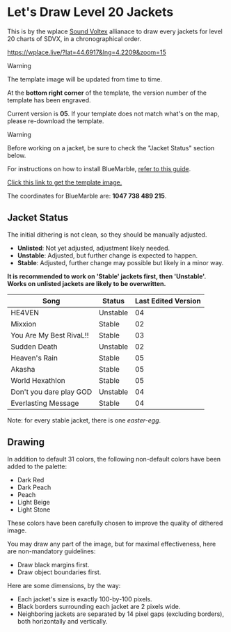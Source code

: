 # Let's Draw Level 20 Jackets

This is by the wplace [Sound Voltex](https://wplace.live/join?id=01989f5c-68ff-7a63-8f28-d965e94dbab1) allianace to draw every jackets for level 20 charts of SDVX, in a chronographical order.

<https://wplace.live/?lat=44.6917&lng=4.2209&zoom=15>

> [!WARNING]
> The template image will be updated from time to time.
>
> At the **bottom right corner** of the template, the version number of the template has been engraved.
>
> Current version is **05**. If your template does not match what's on the map, please re-download the template.

> [!WARNING]
> Before working on a jacket, be sure to check the "Jacket Status" section below.

For instructions on how to install BlueMarble, [refer to this guide](https://github.com/sdvx-wplace/joyeuse?tab=readme-ov-file#using-bluemarble).

[Click this link to get the template image.](./level-20.png)

The coordinates for BlueMarble are: **1047 738 489 215**.

## Jacket Status

The initial dithering is not clean, so they should be manually adjusted.

- **Unlisted**: Not yet adjusted, adjustment likely needed.
- **Unstable**: Adjusted, but further change is expected to happen.
- **Stable**: Adjusted, further change may possible but likely in a minor way.

**It is recommended to work on 'Stable' jackets first, then 'Unstable'. Works on unlisted jackets are likely to be overwritten.**

| Song | Status | Last Edited Version |
| ---- | ------ | ------------------- |
| HE4VEN | Unstable | 04 |
| Mixxion | Stable | 02 |
| You Are My Best RivaL!! | Stable | 03 |
| Sudden Death | Unstable | 02 |
| Heaven's Rain | Stable | 05 |
| Akasha | Stable | 05 |
| World Hexathlon | Stable | 05 |
| Don't you dare play GOD | Unstable | 04 |
| Everlasting Message | Stable | 04 |

Note: for every stable jacket, there is one *easter-egg*.

## Drawing

In addition to default 31 colors, the following non-default colors have been added to the palette:

- Dark Red
- Dark Peach
- Peach
- Light Beige
- Light Stone

These colors have been carefully chosen to improve the quality of dithered image.

You may draw any part of the image, but for maximal effectiveness, here are non-mandatory guidelines:

- Draw black margins first.
- Draw object boundaries first.

Here are some dimensions, by the way:

- Each jacket's size is exactly 100-by-100 pixels.
- Black borders surrounding each jacket are 2 pixels wide.
- Neighboring jackets are separated by 14 pixel gaps (excluding borders), both horizontally and vertically.
